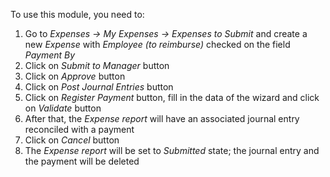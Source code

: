 To use this module, you need to:

1.  Go to *Expenses -\> My Expenses -\> Expenses to Submit* and create a
    new *Expense* with *Employee (to reimburse)* checked on the field
    *Payment By*
2.  Click on *Submit to Manager* button
3.  Click on *Approve* button
4.  Click on *Post Journal Entries* button
5.  Click on *Register Payment* button, fill in the data of the wizard
    and click on *Validate* button
6.  After that, the *Expense report* will have an associated journal
    entry reconciled with a payment
7.  Click on *Cancel* button
8.  The *Expense report* will be set to *Submitted* state; the journal
    entry and the payment will be deleted
